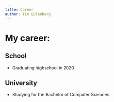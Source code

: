 ```yaml
---
title: Career
author: Tim Eulenberg
---
```


# My career:

## School
- Graduating highschool in 2020

## University
- Studying for the Bachelor of Computer Sciences
